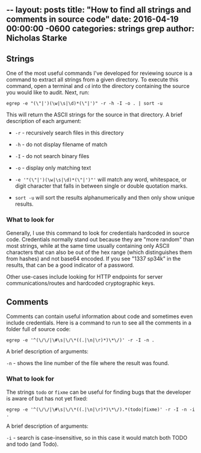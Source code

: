 --
layout: posts
title:  "How to find all strings and comments in source code"
date:   2016-04-19 00:00:00 -0600
categories: strings grep
author: Nicholas Starke
---

## Strings

One of the most useful commands I've developed for reviewing source is a command to extract all strings from a
given directory.  To execute this command, open a terminal and `cd` into the directory containing the source you 
would like to audit.  Next, run:

```
egrep -e "(\"|')(\w|\s|\d)*(\"|')" -r -h -I -o . | sort -u 
```

This will return the ASCII strings for the source in that directory.  A brief description of each argument:

* `-r` - recursively search files in this directory
* `-h` - do not display filename of match
* `-I` - do not search binary files
* `-o` - display only matching text

* `-e '"(\"|')(\w|\s|\d)*(\"|')"'` will match any word, whitespace, or digit character that falls in between single or double quotation marks.
* `sort -u` will sort the results alphanumerically and then only show unique results.

### What to look for

Generally, I use this command to look for credentials hardcoded in source code.  Credentials normally stand out because they 
are "more random" than most strings, while at the same time usually containing only ASCII characters that can also be out of the hex range (which distinguishes them from hashes) and not base64 encoded.  If you see "1337 sp34k" in the results, that can be  a good indicator of a password.  

Other use-cases include looking for HTTP endpoints for server communications/routes and hardcoded cryptographic keys.

## Comments

Comments can contain useful information about code and sometimes even include credentials.  Here is a command to run to see
all the comments in a folder full of source code:

```
egrep -e '^(\/\/|\#\s|\/\*((.|\n|\r)*)\*\/)' -r -I -n .
```

A brief description of arguments:

`-n` - shows the line number of the file where the result was found.

### What to look for

The strings `todo` or `fixme` can be useful for finding bugs that the developer is aware of but has not yet fixed:  

```
egrep -e '^(\/\/|\#\s|\/\*((.|\n|\r)*)\*\/).*(todo|fixme)' -r -I -n -i .
```

A brief description of arguments:

`-i` - search is case-insensitive, so in this case it would match both TODO and todo (and Todo).